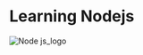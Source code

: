 # Learning Nodejs

![Node js_logo](https://github.com/user-attachments/assets/e0e4363a-82b1-4f22-8780-20d7b128e74f)
